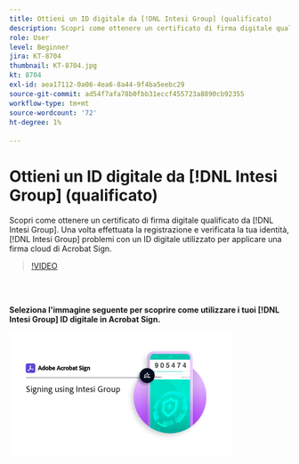 ```yaml
---
title: Ottieni un ID digitale da [!DNL Intesi Group] (qualificato)
description: Scopri come ottenere un certificato di firma digitale qualificato da [!DNL Intesi Group]
role: User
level: Beginner
jira: KT-8704
thumbnail: KT-8704.jpg
kt: 8704
exl-id: aea17112-0a06-4ea6-8a44-9f4ba5eebc29
source-git-commit: ad54f7afa78b0fbb31eccf455723a8890cb92355
workflow-type: tm+mt
source-wordcount: '72'
ht-degree: 1%

---
```


# Ottieni un ID digitale da [!DNL Intesi Group] (qualificato)

Scopri come ottenere un certificato di firma digitale qualificato da [!DNL Intesi Group]. Una volta effettuata la registrazione e verificata la tua identità, [!DNL Intesi Group] problemi con un ID digitale utilizzato per applicare una firma cloud di Acrobat Sign.

>[!VIDEO](https://video.tv.adobe.com/v/337064?quality=12&learn=on&hidetitle=true)

<br> 

**Seleziona l&#39;immagine seguente per scoprire come utilizzare i tuoi [!DNL Intesi Group] ID digitale in Acrobat Sign.**

[![immagini](assets/IntesiSign_400.png)](intesi-sign.md)
